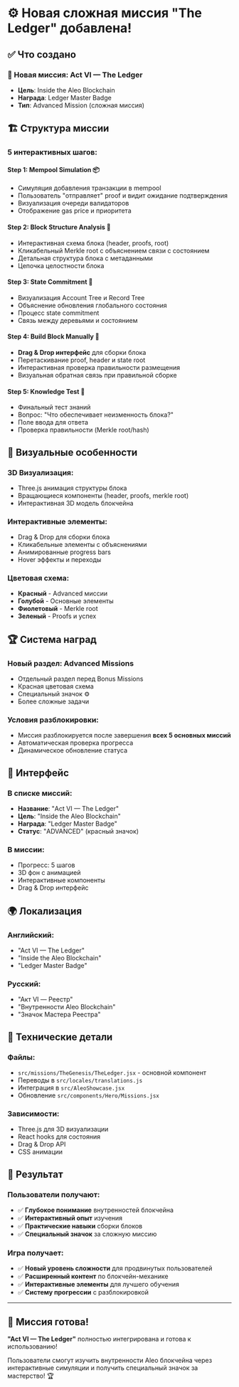 # ⚙️ Новая сложная миссия "The Ledger" добавлена!

## ✅ Что создано

### 🎯 Новая миссия: **Act VI — The Ledger**
- **Цель**: Inside the Aleo Blockchain
- **Награда**: Ledger Master Badge
- **Тип**: Advanced Mission (сложная миссия)

## 🏗️ Структура миссии

### **5 интерактивных шагов:**

#### **Step 1: Mempool Simulation** 📦
- Симуляция добавления транзакции в mempool
- Пользователь "отправляет" proof и видит ожидание подтверждения
- Визуализация очереди валидаторов
- Отображение gas price и приоритета

#### **Step 2: Block Structure Analysis** 🧱
- Интерактивная схема блока (header, proofs, root)
- Кликабельный Merkle root с объяснением связи с состоянием
- Детальная структура блока с метаданными
- Цепочка целостности блока

#### **Step 3: State Commitment** 🌳
- Визуализация Account Tree и Record Tree
- Объяснение обновления глобального состояния
- Процесс state commitment
- Связь между деревьями и состоянием

#### **Step 4: Build Block Manually** 🧩
- **Drag & Drop интерфейс** для сборки блока
- Перетаскивание proof, header и state root
- Интерактивная проверка правильности размещения
- Визуальная обратная связь при правильной сборке

#### **Step 5: Knowledge Test** 🧠
- Финальный тест знаний
- Вопрос: "Что обеспечивает неизменность блока?"
- Поле ввода для ответа
- Проверка правильности (Merkle root/hash)

## 🎨 Визуальные особенности

### **3D Визуализация:**
- Three.js анимация структуры блока
- Вращающиеся компоненты (header, proofs, merkle root)
- Интерактивная 3D модель блокчейна

### **Интерактивные элементы:**
- Drag & Drop для сборки блока
- Кликабельные элементы с объяснениями
- Анимированные progress bars
- Hover эффекты и переходы

### **Цветовая схема:**
- **Красный** - Advanced миссии
- **Голубой** - Основные элементы
- **Фиолетовый** - Merkle root
- **Зеленый** - Proofs и успех

## 🏆 Система наград

### **Новый раздел: Advanced Missions**
- Отдельный раздел перед Bonus Missions
- Красная цветовая схема
- Специальный значок ⚙️
- Более сложные задачи

### **Условия разблокировки:**
- Миссия разблокируется после завершения **всех 5 основных миссий**
- Автоматическая проверка прогресса
- Динамическое обновление статуса

## 📱 Интерфейс

### **В списке миссий:**
- **Название**: "Act VI — The Ledger"
- **Цель**: "Inside the Aleo Blockchain"
- **Награда**: "Ledger Master Badge"
- **Статус**: "ADVANCED" (красный значок)

### **В миссии:**
- Прогресс: 5 шагов
- 3D фон с анимацией
- Интерактивные компоненты
- Drag & Drop интерфейс

## 🌍 Локализация

### **Английский:**
- "Act VI — The Ledger"
- "Inside the Aleo Blockchain"
- "Ledger Master Badge"

### **Русский:**
- "Акт VI — Реестр"
- "Внутренности Aleo Blockchain"
- "Значок Мастера Реестра"

## 🚀 Технические детали

### **Файлы:**
- `src/missions/TheGenesis/TheLedger.jsx` - основной компонент
- Переводы в `src/locales/translations.js`
- Интеграция в `src/AleoShowcase.jsx`
- Обновление `src/components/Hero/Missions.jsx`

### **Зависимости:**
- Three.js для 3D визуализации
- React hooks для состояния
- Drag & Drop API
- CSS анимации

## 🎯 Результат

### **Пользователи получают:**
- ✅ **Глубокое понимание** внутренностей блокчейна
- ✅ **Интерактивный опыт** изучения
- ✅ **Практические навыки** сборки блоков
- ✅ **Специальный значок** за сложную миссию

### **Игра получает:**
- ✅ **Новый уровень сложности** для продвинутых пользователей
- ✅ **Расширенный контент** по блокчейн-механике
- ✅ **Интерактивные элементы** для лучшего обучения
- ✅ **Систему прогрессии** с разблокировкой

---

## 🎉 Миссия готова!

**"Act VI — The Ledger"** полностью интегрирована и готова к использованию! 

Пользователи смогут изучить внутренности Aleo блокчейна через интерактивные симуляции и получить специальный значок за мастерство! 🏆


